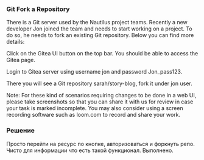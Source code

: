### Git Fork a Repository

There is a Git server used by the Nautilus project teams. Recently a new developer Jon joined the team and needs to start working on a project. To do so, he needs to fork an existing Git repository. Below you can find more details:



Click on the Gitea UI button on the top bar. You should be able to access the Gitea page.


Login to Gitea server using username jon and password Jon_pass123.


There you will see a Git repository sarah/story-blog, fork it under jon user.


Note: For these kind of scenarios requiring changes to be done in a web UI, please take screenshots so that you can share it with us for review in case your task is marked incomplete. You may also consider using a screen recording software such as loom.com to record and share your work.

### Решение

Просто перейти на ресурс по кнопке, авторизоваться и форкнуть репо. Чисто для информации что есть такой функционал. Выполнено.
